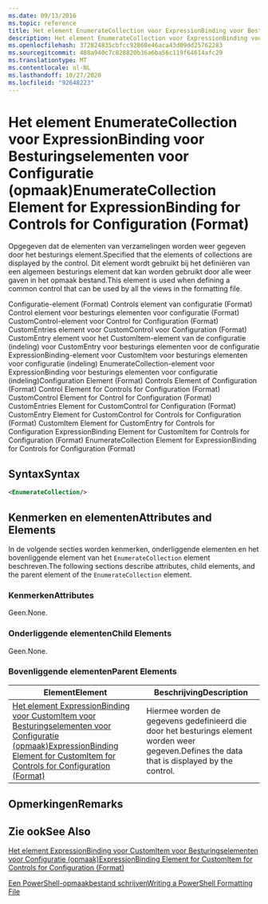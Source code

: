 ```yaml
---
ms.date: 09/13/2016
ms.topic: reference
title: Het element EnumerateCollection voor ExpressionBinding voor Besturingselementen voor Configuratie (opmaak)
description: Het element EnumerateCollection voor ExpressionBinding voor Besturingselementen voor Configuratie (opmaak)
ms.openlocfilehash: 372824835cbfcc92868e46aca43d09dd25762283
ms.sourcegitcommit: 488a940c7c828820b36a6ba56c119f64614afc29
ms.translationtype: MT
ms.contentlocale: nl-NL
ms.lasthandoff: 10/27/2020
ms.locfileid: "92648223"
---
```

# <a name="enumeratecollection-element-for-expressionbinding-for-controls-for-configuration-format"></a><span data-ttu-id="f69a2-103">Het element EnumerateCollection voor ExpressionBinding voor Besturingselementen voor Configuratie (opmaak)</span><span class="sxs-lookup"><span data-stu-id="f69a2-103">EnumerateCollection Element for ExpressionBinding for Controls for Configuration (Format)</span></span>

<span data-ttu-id="f69a2-104">Opgegeven dat de elementen van verzamelingen worden weer gegeven door het besturings element.</span><span class="sxs-lookup"><span data-stu-id="f69a2-104">Specified that the elements of collections are displayed by the control.</span></span> <span data-ttu-id="f69a2-105">Dit element wordt gebruikt bij het definiëren van een algemeen besturings element dat kan worden gebruikt door alle weer gaven in het opmaak bestand.</span><span class="sxs-lookup"><span data-stu-id="f69a2-105">This element is used when defining a common control that can be used by all the views in the formatting file.</span></span>

<span data-ttu-id="f69a2-106">Configuratie-element (Format) Controls element van configuratie (Format) Control element voor besturings elementen voor configuratie (Format) CustomControl-element voor Control for Configuration (Format) CustomEntries element voor CustomControl voor Configuration (Format) CustomEntry element voor het CustomItem-element van de configuratie (indeling) voor CustomEntry voor besturings elementen voor de configuratie ExpressionBinding-element voor CustomItem voor besturings elementen voor configuratie (indeling) EnumerateCollection-element voor ExpressionBinding voor besturings elementen voor configuratie (indeling)</span><span class="sxs-lookup"><span data-stu-id="f69a2-106">Configuration Element (Format) Controls Element of Configuration (Format) Control Element for Controls for Configuration (Format) CustomControl Element for Control for Configuration (Format) CustomEntries Element for CustomControl for Configuration (Format) CustomEntry Element for CustomControl for Controls for Configuration (Format) CustomItem Element for CustomEntry for Controls for Configuration ExpressionBinding Element for CustomItem for Controls for Configuration (Format) EnumerateCollection Element for ExpressionBinding for Controls for Configuration (Format)</span></span>

## <a name="syntax"></a><span data-ttu-id="f69a2-107">Syntax</span><span class="sxs-lookup"><span data-stu-id="f69a2-107">Syntax</span></span>

```xml
<EnumerateCollection/>
```

## <a name="attributes-and-elements"></a><span data-ttu-id="f69a2-108">Kenmerken en elementen</span><span class="sxs-lookup"><span data-stu-id="f69a2-108">Attributes and Elements</span></span>

<span data-ttu-id="f69a2-109">In de volgende secties worden kenmerken, onderliggende elementen en het bovenliggende element van het `EnumerateCollection` element beschreven.</span><span class="sxs-lookup"><span data-stu-id="f69a2-109">The following sections describe attributes, child elements, and the parent element of the `EnumerateCollection` element.</span></span>

### <a name="attributes"></a><span data-ttu-id="f69a2-110">Kenmerken</span><span class="sxs-lookup"><span data-stu-id="f69a2-110">Attributes</span></span>

<span data-ttu-id="f69a2-111">Geen.</span><span class="sxs-lookup"><span data-stu-id="f69a2-111">None.</span></span>

### <a name="child-elements"></a><span data-ttu-id="f69a2-112">Onderliggende elementen</span><span class="sxs-lookup"><span data-stu-id="f69a2-112">Child Elements</span></span>

<span data-ttu-id="f69a2-113">Geen.</span><span class="sxs-lookup"><span data-stu-id="f69a2-113">None.</span></span>

### <a name="parent-elements"></a><span data-ttu-id="f69a2-114">Bovenliggende elementen</span><span class="sxs-lookup"><span data-stu-id="f69a2-114">Parent Elements</span></span>

|<span data-ttu-id="f69a2-115">Element</span><span class="sxs-lookup"><span data-stu-id="f69a2-115">Element</span></span>|<span data-ttu-id="f69a2-116">Beschrijving</span><span class="sxs-lookup"><span data-stu-id="f69a2-116">Description</span></span>|
|-------------|-----------------|
|[<span data-ttu-id="f69a2-117">Het element ExpressionBinding voor CustomItem voor Besturingselementen voor Configuratie (opmaak)</span><span class="sxs-lookup"><span data-stu-id="f69a2-117">ExpressionBinding Element for CustomItem for Controls for Configuration (Format)</span></span>](./expressionbinding-element-for-customitem-for-controls-for-configuration-format.md)|<span data-ttu-id="f69a2-118">Hiermee worden de gegevens gedefinieerd die door het besturings element worden weer gegeven.</span><span class="sxs-lookup"><span data-stu-id="f69a2-118">Defines the data that is displayed by the control.</span></span>|

## <a name="remarks"></a><span data-ttu-id="f69a2-119">Opmerkingen</span><span class="sxs-lookup"><span data-stu-id="f69a2-119">Remarks</span></span>

## <a name="see-also"></a><span data-ttu-id="f69a2-120">Zie ook</span><span class="sxs-lookup"><span data-stu-id="f69a2-120">See Also</span></span>

[<span data-ttu-id="f69a2-121">Het element ExpressionBinding voor CustomItem voor Besturingselementen voor Configuratie (opmaak)</span><span class="sxs-lookup"><span data-stu-id="f69a2-121">ExpressionBinding Element for CustomItem for Controls for Configuration (Format)</span></span>](./expressionbinding-element-for-customitem-for-controls-for-configuration-format.md)

[<span data-ttu-id="f69a2-122">Een PowerShell-opmaakbestand schrijven</span><span class="sxs-lookup"><span data-stu-id="f69a2-122">Writing a PowerShell Formatting File</span></span>](./writing-a-powershell-formatting-file.md)

